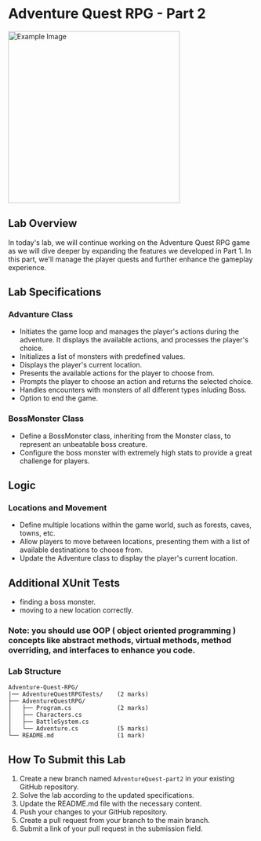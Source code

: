 # Adventure Quest RPG - Part 2
<img src="https://media.moddb.com/cache/images/games/1/22/21736/thumb_620x2000/MCN_DEATH.gif" alt="Example Image" width="350"/>

## Lab Overview
In today's lab, we will continue working on the Adventure Quest RPG game as we will dive deeper by expanding the features we developed in Part 1. In this part, we'll manage the player quests and further enhance the gameplay experience.

## Lab Specifications

### Advanture Class
- Initiates the game loop and manages the player's actions during the adventure. It displays the available actions, and processes the player's choice.
- Initializes a list of monsters with predefined values.
- Displays the player's current location.
- Presents the available actions for the player to choose from.
- Prompts the player to choose an action and returns the selected choice.
- Handles encounters with monsters of all different types inluding Boss.
- Option to end the game.

### BossMonster Class
- Define a BossMonster class, inheriting from the Monster class, to represent an unbeatable boss creature.
- Configure the boss monster with extremely high stats to provide a great challenge for players.

## Logic
### Locations and Movement
- Define multiple locations within the game world, such as forests, caves, towns, etc.
- Allow players to move between locations, presenting them with a list of available destinations to choose from.
- Update the Adventure class to display the player's current location.

## Additional XUnit Tests  
- finding a boss monster.
- moving to a new location correctly.


### Note: you should use OOP ( object oriented programming ) concepts like abstract methods, virtual methods, method overriding, and interfaces to enhance you code.

### Lab Structure
```
Adventure-Quest-RPG/
|── AdventureQuestRPGTests/    (2 marks)
├── AdventureQuestRPG/
│   ├── Program.cs             (2 marks)
│   ├── Characters.cs             
│   ├── BattleSystem.cs        
│   └── Adventure.cs           (5 marks)
└── README.md                  (1 mark)

```

## How To Submit this Lab
1. Create a new branch named `AdventureQuest-part2` in your existing GitHub repository.
2. Solve the lab according to the updated specifications.
3. Update the README.md file with the necessary content.
4. Push your changes to your GitHub repository.
5. Create a pull request from your branch to the main branch.
6. Submit a link of your pull request in the submission field.





